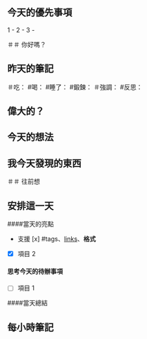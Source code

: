 ## 今天的優先事項
1 -
2 -
3 -

＃＃ 你好嗎？
## 昨天的筆記
＃吃：
#喝：
#睡了：
#鍛鍊：
＃強調：
#反思：

## 偉大的？
## 今天的想法
## 我今天發現的東西
＃＃ 往前想
## 安排這一天

####當天的亮點
- 支援 [x] #tags、[links]()、**格式**
- [x] 項目 2

#### 思考今天的待辦事項
- [ ] 項目 1

####當天總結

## 每小時筆記